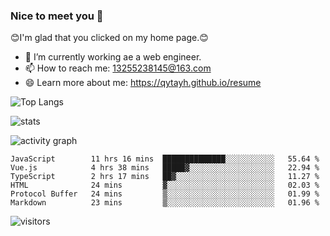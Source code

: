 ### Nice to meet you 👋

😊I'm glad that you clicked on my home page.😊

- 🔭 I’m currently working ae a web engineer.
- 📫 How to reach me: 13255238145@163.com
- 😄 Learn more about me: https://qytayh.github.io/resume

![Top Langs](https://github-readme-stats.vercel.app/api/top-langs?username=qytayh) 

![stats](https://github-readme-stats.vercel.app/api?username=qytayh&show_icons=true&theme=radical&layout=compact)
	
![activity graph](https://activity-graph.herokuapp.com/graph?username=qytayh&theme=dracula)

<!--START_SECTION:waka-->

```text
JavaScript        11 hrs 16 mins  ██████████████░░░░░░░░░░░   55.64 %
Vue.js            4 hrs 38 mins   █████▓░░░░░░░░░░░░░░░░░░░   22.94 %
TypeScript        2 hrs 17 mins   ██▓░░░░░░░░░░░░░░░░░░░░░░   11.27 %
HTML              24 mins         ▓░░░░░░░░░░░░░░░░░░░░░░░░   02.03 %
Protocol Buffer   24 mins         ▒░░░░░░░░░░░░░░░░░░░░░░░░   01.99 %
Markdown          23 mins         ▒░░░░░░░░░░░░░░░░░░░░░░░░   01.96 %
```

<!--END_SECTION:waka-->

![visitors](https://visitor-badge.glitch.me/badge?page_id=qytayh)


<!--
**qytayh/qytayh** is a ✨ _special_ ✨ repository because its `README.md` (this file) appears on your GitHub profile.

Here are some ideas to get you started:

- 🔭 I’m currently working on ...
- 🌱 I’m currently learning ...
- 👯 I’m looking to collaborate on ...
- 🤔 I’m looking for help with ...
- 💬 Ask me about ...
- 📫 How to reach me: ...
- 😄 Pronouns: ...
- ⚡ Fun fact: ...
-->
